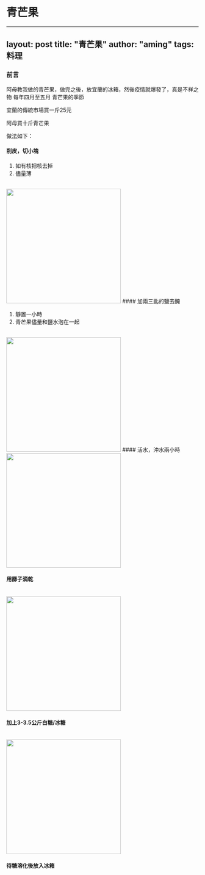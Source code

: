 # 青芒果

---
layout: post
title:  "青芒果"
author: "aming"
tags: 料理 
--- 
### 前言
阿母教我做的青芒果，做完之後，放宜蘭的冰箱，然後疫情就爆發了，真是不祥之物
每年四月至五月 青芒果的季節

宜蘭的傳統市場買一斤25元

阿母買十斤青芒果

做法如下：

####  削皮，切小塊 

1. 如有核把核去掉
2. 儘量薄
<br>
<img src="https://i.imgur.com/e62Hem5.jpg" width="300" height="300">
####  加兩三匙的鹽去醃

1. 靜置一小時
2. 青芒果儘量和鹽水泡在一起
<br>
<img src="https://i.imgur.com/aXDQP6W.png" height="300" width="300">
####  活水，沖水兩小時
<img src="https://i.imgur.com/Kyr3Qn3.jpg" width="300" height="300">
<br>

#### 用篩子滴乾
<br>
<img src="https://i.imgur.com/etDI0Tm.jpg" width="300" height="300">
<br>

####  加上3-3.5公斤白糖/冰糖
<br>
<img src="https://i.imgur.com/4fM1get.jpg" width="300" height="300">
<br>

####  待糖溶化後放入冰箱
